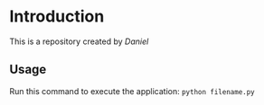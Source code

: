 # Introduction
This is a repository created by *Daniel*
## Usage
Run this command to execute the application:
`python filename.py`

